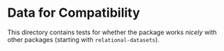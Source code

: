 # Data for Compatibility

This directory contains tests for whether the
package works *nicely* with other packages
(starting with `relational-datasets`).
